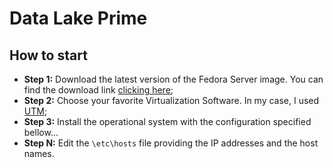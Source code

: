 # Data Lake Prime

## How to start

* **Step 1:** Download the latest version of the Fedora Server image. You can find the download link [clicking here](https://fedoraproject.org/server/);
* **Step 2:** Choose your favorite Virtualization Software. In my case, I used [UTM](https://mac.getutm.app);
* **Step 3:** Install the operational system with the configuration specified bellow...
* **Step N:** Edit the `\etc\hosts` file providing the IP addresses and the host names.
